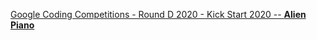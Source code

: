 [Google Coding Competitions - Round D 2020 - Kick Start 2020 -- **Alien Piano**](https://codingcompetitions.withgoogle.com/kickstart/round/000000000019ff08/0000000000387174)